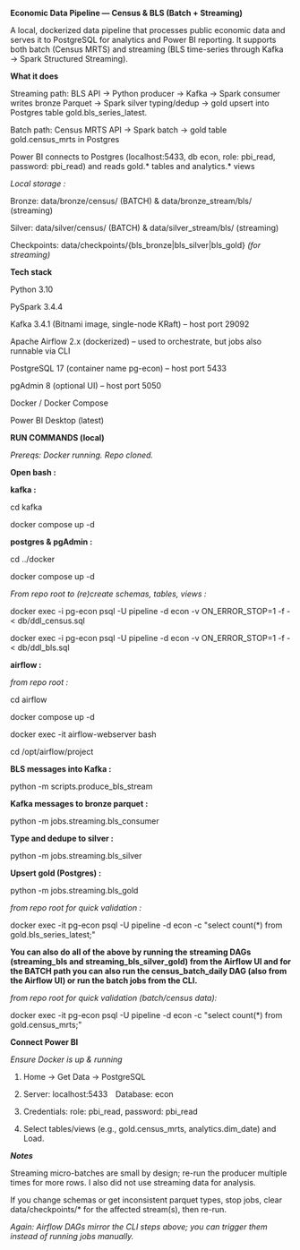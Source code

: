 **Economic Data Pipeline — Census & BLS (Batch + Streaming)**

A local, dockerized data pipeline that processes public economic data and serves it to PostgreSQL for analytics and Power BI reporting.
It supports both batch (Census MRTS) and streaming (BLS time-series through Kafka → Spark Structured Streaming).


**What it does**

Streaming path:
BLS API → Python producer → Kafka → Spark consumer writes bronze Parquet → Spark silver typing/dedup → gold upsert into Postgres table gold.bls_series_latest.

Batch path:
Census MRTS API → Spark batch → gold table gold.census_mrts in Postgres

Power BI connects to Postgres (localhost:5433, db econ, role: pbi_read, password: pbi_read) and reads gold.* tables and analytics.* views

*Local storage :*

Bronze: data/bronze/census/ (BATCH) & data/bronze_stream/bls/ (streaming)

Silver: data/silver/census/ (BATCH) & data/silver_stream/bls/ (streaming)

Checkpoints: data/checkpoints/{bls_bronze|bls_silver|bls_gold} *(for streaming)*


**Tech stack**

Python 3.10

PySpark 3.4.4

Kafka 3.4.1 (Bitnami image, single-node KRaft) – host port 29092

Apache Airflow 2.x (dockerized) – used to orchestrate, but jobs also runnable via CLI

PostgreSQL 17 (container name pg-econ) – host port 5433

pgAdmin 8 (optional UI) – host port 5050

Docker / Docker Compose

Power BI Desktop (latest)

**RUN COMMANDS (local)**

*Prereqs: Docker running. Repo cloned.*

**Open bash :**

**kafka :**

cd kafka

docker compose up -d

**postgres & pgAdmin :**

cd ../docker

docker compose up -d

*From repo root to (re)create schemas, tables, views :*

docker exec -i pg-econ psql -U pipeline -d econ -v ON_ERROR_STOP=1 -f - < db/ddl_census.sql

docker exec -i pg-econ psql -U pipeline -d econ -v ON_ERROR_STOP=1 -f - < db/ddl_bls.sql

**airflow :**

*from repo root :*

cd airflow

docker compose up -d

docker exec -it airflow-webserver bash

cd /opt/airflow/project

**BLS messages into Kafka :**

python -m scripts.produce_bls_stream

**Kafka messages to bronze parquet :**

python -m jobs.streaming.bls_consumer

**Type and dedupe to silver :**

python -m jobs.streaming.bls_silver

**Upsert gold (Postgres) :**

python -m jobs.streaming.bls_gold

*from repo root for quick validation :*

docker exec -it pg-econ psql -U pipeline -d econ -c "select count(*) from gold.bls_series_latest;"

**You can also do all of the above by running the streaming DAGs (streaming_bls and streaming_bls_silver_gold) 
from the Airflow UI and for the BATCH path you can also run the census_batch_daily DAG (also from the Airflow UI) or
run the batch jobs from the CLI.**

*from repo root for quick validation (batch/census data):*

docker exec -it pg-econ psql -U pipeline -d econ -c "select count(*) from gold.census_mrts;"

**Connect Power BI**

*Ensure Docker is up & running*

1. Home → Get Data → PostgreSQL

2. Server: localhost:5433 Database: econ

3. Credentials: role: pbi_read, password: pbi_read

4. Select tables/views (e.g., gold.census_mrts, analytics.dim_date) and Load.

***Notes***

Streaming micro-batches are small by design; re-run the producer multiple times for more rows. I also did not use
streaming data for analysis.

If you change schemas or get inconsistent parquet types, stop jobs, clear data/checkpoints/* for the affected stream(s), then re-run.

*Again: Airflow DAGs mirror the CLI steps above; you can trigger them instead of running jobs manually.*

